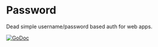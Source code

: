 Password
========

Dead simple username/password based auth for web apps.

[![GoDoc](https://godoc.org/github.com/bentranter/password?status.svg)](https://godoc.org/github.com/bentranter/password)
